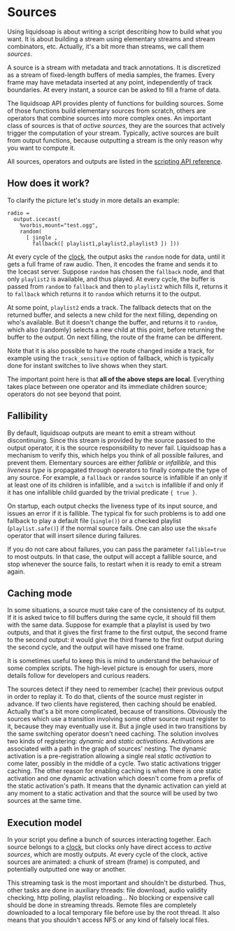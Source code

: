 # Sources

Using liquidsoap is about writing a script describing how to build what you
want. It is about building a stream using elementary streams and stream
combinators, etc. Actually, it's a bit more than streams, we call them
_sources_.

A source is a stream with metadata and track annotations. It is discretized as
a stream of fixed-length buffers of media samples, the frames. Every frame may
have metadata inserted at any point, independently of track boundaries. At
every instant, a source can be asked to fill a frame of data.

The liquidsoap API provides plenty of functions for building sources.
Some of those functions build elementary sources from scratch, others are
operators that combine sources into more complex ones. An important class of
sources is that of _active sources_, they are the sources that actively
trigger the computation of your stream. Typically, active sources are built
from output functions, because outputting a stream is the only reason why you
want to compute it.

All sources, operators and outputs are listed in the
[scripting API reference](reference.html).

## How does it work?

To clarify the picture let's study in more details an example:

```liquidsoap
radio =
  output.icecast(
    %vorbis,mount="test.ogg",
    random(
      [ jingle ,
        fallback([ playlist1,playlist2,playlist3 ]) ]))
```

At every cycle of the [clock](clocks.html), the output asks the `random` node for data,
until it gets a full frame of raw audio.
Then, it encodes the frame and sends it to the Icecast server.
Suppose `random` has chosen the `fallback` node,
and that only `playlist2` is available, and thus played.
At every cycle, the buffer is passed from `random` to
`fallback` and then to `playlist2` which fills it,
returns it to `fallback` which returns it to `random`
which returns it to the output.

At some point, `playlist2` ends a track.
The fallback detects that on the returned buffer,
and selects a new child for the next filling,
depending on who's available.
But it doesn't change the buffer, and returns it to `random`,
which also (randomly) selects a new child at this point,
before returning the buffer to the output.
On next filling, the route of the frame can be different.

Note that it is also possible to have the route changed inside a track,
for example using the `track_sensitive` option of fallback,
which is typically done for instant switches to live shows when they start.

The important point here is that **all of the above steps are local**.
Everything takes place between one operator and its immediate children source;
operators do not see beyond that point.

## Fallibility

By default, liquidsoap outputs are meant to emit a stream without
discontinuing. Since this stream is provided by the source passed to the
output operator, it is the source responsibility to never fail.
Liquidsoap has a mechanism to verify this, which helps you think of
all possible failures, and prevent them.
Elementary sources are either _fallible_ or _infallible_, and this
_liveness type_ is propagated through operators to finally
compute the type of any source.
For example,
a `fallback` or `random` source is infallible
if an only if at least one of its children is infallible,
and a `switch` is infallible if and only if it has one infallible
child guarded by the trivial predicate `{ true }`.

On startup, each output checks the liveness type of its input source,
and issues an error if it is fallible. The typical fix for such problems
is to add one fallback to play a default file (`single()`)
or a checked playlist (`playlist.safe()`) if the normal source
fails.
One can also use the `mksafe` operator that will insert silence
during failures.

If you do not care about failures, you can pass the parameter
`fallible=true` to most outputs. In that case, the output
will accept a fallible source, and stop whenever the source fails,
to restart when it is ready to emit a stream again.

## Caching mode

In some situations, a source must take care of the consistency of its
output. If it is asked twice to fill buffers during the same cycle, it
should fill them with the same data. Suppose for example that a playlist is
used by two outputs, and that it gives the first frame to the first
output, the second frame to the second output: it would give the third frame
to the first output during the second cycle,
and the output will have missed one frame.

It is sometimes useful to keep this is mind to understand the behaviour
of some complex scripts. The high-level picture is enough for users,
more details follow for developers and curious readers.

The sources detect if they need to remember (cache) their previous output in
order to replay it. To do that, clients of the source must register in
advance. If two clients have registered, then caching should be enabled.
Actually that's a bit more complicated, because of transitions. Obviously the
sources which use a transition involving some other source must register to
it, because they may eventually use it. But a jingle used in two transitions
by the same switching operator doesn't need caching. The solution involves two
kinds of registering: _dynamic_ and _static activations_. Activations are
associated with a path in the graph of sources' nesting. The dynamic
activation is a pre-registration allowing a single real _static activation_
to come later, possibly in the middle of a cycle.
Two static activations trigger caching. The other reason for enabling caching
is when there is one static activation and one dynamic activation which
doesn't come from a prefix of the static activation's path. It means that the
dynamic activation can yield at any moment to a static activation and that the
source will be used by two sources at the same time.

## Execution model

In your script you define a bunch of sources interacting together. Each
source belongs to a [clock](clocks.html), but clocks only have direct access
to _active sources_, which are mostly outputs.
At every cycle of the clock, active sources are animated: a chunk of stream
(frame) is computed, and potentially outputted one way or another.

This streaming task is the most important and shouldn't be disturbed.
Thus, other tasks are done in auxiliary threads:
file download, audio validity checking, http polling, playlist reloading...
No blocking or expensive call should be done in streaming threads.
Remote files are completely downloaded to a local temporary file
before use by the root thread. It also means that you shouldn't access NFS
or any kind of falsely local files.
